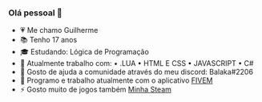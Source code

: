 ### Olá pessoal 👋
- 💗 Me chamo Guilherme 
- 📚 Tenho 17 anos 
- 🎓 Estudando: Lógica de Programação
- 🔭 Atualmente trabalho com:
• .LUA
• HTML E CSS
• JAVASCRIPT
• C#
- 🌱 Gosto de ajuda a comunidade através do meu discord: Balaka#2206
- 💬 Programo e trabalho atualmente com o aplicativo [FIVEM](https://fivem.net/) 
- ⚡ Gosto muito de jogos também [Minha Steam](https://steamcommunity.com/profiles/76561198179810479/)
